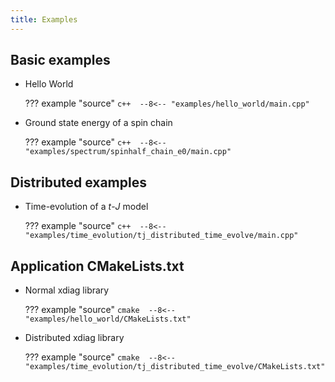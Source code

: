 ```yaml
---
title: Examples
---
```


## Basic examples

- Hello World

    ??? example "source"
        ```c++ 
        --8<-- "examples/hello_world/main.cpp"
        ```
	
- Ground state energy of a spin chain

    ??? example "source"
        ```c++ 
        --8<-- "examples/spectrum/spinhalf_chain_e0/main.cpp"
        ```

## Distributed examples


- Time-evolution of a $t$-$J$ model

    ??? example "source"
        ```c++ 
        --8<-- "examples/time_evolution/tj_distributed_time_evolve/main.cpp"
        ```

## Application CMakeLists.txt

- Normal xdiag library

    ??? example "source"
        ```cmake 
        --8<-- "examples/hello_world/CMakeLists.txt"
        ```

- Distributed xdiag library

    ??? example "source"
        ```cmake 
        --8<-- "examples/time_evolution/tj_distributed_time_evolve/CMakeLists.txt"
        ```